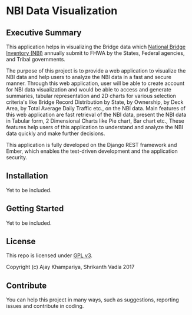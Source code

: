 # NBI Data Visualization 

## Executive Summary

This application helps in visualizing the Bridge data which [National Bridge Inventory (NBI)](https://www.fhwa.dot.gov/bridge/nbi.cfm) annually submit to FHWA by the States, Federal agencies, and Tribal governments.

The purpose of this project is to provide a web application to visualize the NBI data and help users to analyze the NBI data in a fast and secure manner. Through this web application, user will be able to create account for NBI data visualization and would be able to access and generate summaries, tabular representation and 2D charts for various selection criteria's like Bridge Record Distribution by State, by Ownership, by Deck Area, by Total Average Daily Traffic etc., on the NBI data. Main features of this web application are fast retrieval of the NBI data, present the NBI data in Tabular form, 2 Dimensional Charts like Pie chart, Bar chart etc., These features help users of this application to understand and analyze the NBI data quickly and make further decisions.

This application is fully developed on the Django REST framework and Ember, which enables the test-driven development and the application security.

## Installation

Yet to be included. 

## Getting Started

Yet to be included. 

## License
This repo is licensed under [GPL v3](/LICENSE).

Copyright (c) Ajay Khampariya, Shrikanth Vadla 2017

## Contribute

You can help this project in many ways, such as suggestions, reporting issues and contribute in coding.  
